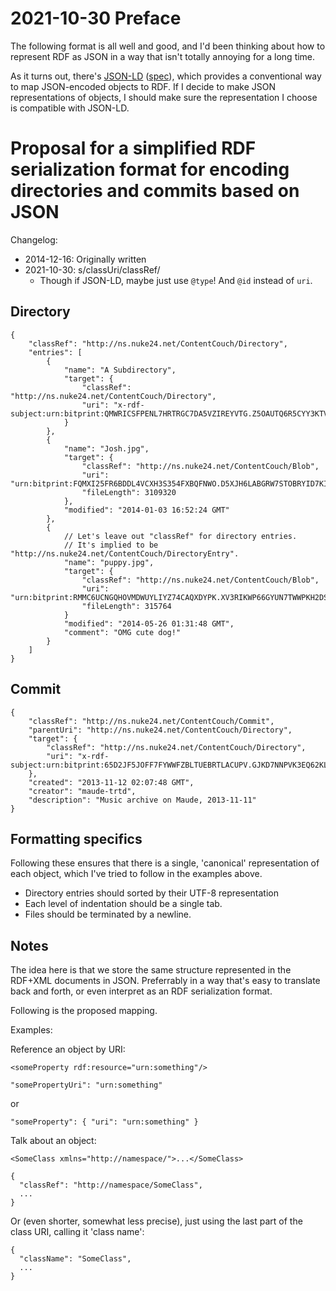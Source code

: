 # 2021-10-30 Preface

The following format is all well and good,
and I'd been thinking about how to represent RDF as JSON
in a way that isn't totally annoying for a long time.

As it turns out, there's [JSON-LD](https://json-ld.org/) ([spec](https://www.w3.org/TR/json-ld/)),
which provides a conventional way to map JSON-encoded objects to RDF.
If I decide to make JSON representations of objects,
I should make sure the representation I choose is compatible with JSON-LD.


# Proposal for a simplified RDF serialization format for encoding directories and commits based on JSON

Changelog:
- 2014-12-16: Originally written
- 2021-10-30: s/classUri/classRef/
  - Though if JSON-LD, maybe just use `@type`!  And `@id` instead of `uri`.
  

## Directory

```
{
	"classRef": "http://ns.nuke24.net/ContentCouch/Directory",
	"entries": [
		{
			"name": "A Subdirectory",
			"target": {
				"classRef": "http://ns.nuke24.net/ContentCouch/Directory",
				"uri": "x-rdf-subject:urn:bitprint:QMWRICSFPENL7HRTRGC7DA5VZIREYVTG.Z5OAUTQ6R5CYY3KTVIXHELUS5RHENFMC3BLR3ZQ"
			}
		},
		{
			"name": "Josh.jpg",
			"target": {
				"classRef": "http://ns.nuke24.net/ContentCouch/Blob",
				"uri": "urn:bitprint:FQMXI25FR6BDDL4VCXH3S354FXBQFNWO.D5XJH6LABGRW7STOBRYID7KIQUUQWFHFS4BBCLY",
				"fileLength": 3109320
			},
			"modified": "2014-01-03 16:52:24 GMT"
		},
		{
			// Let's leave out "classRef" for directory entries.
			// It's implied to be "http://ns.nuke24.net/ContentCouch/DirectoryEntry".
			"name": "puppy.jpg",
			"target": {
				"classRef": "http://ns.nuke24.net/ContentCouch/Blob",
				"uri": "urn:bitprint:RMMC6UCNGQHOVMDWUYLIYZ74CAQXDYPK.XV3RIKWP66GYUN7TWWPKH2DSOYUHSXP5QDLPE4A",
				"fileLength": 315764
			}
			"modified": "2014-05-26 01:31:48 GMT",
			"comment": "OMG cute dog!"
		}
	]
}
```

## Commit

```
{
	"classRef": "http://ns.nuke24.net/ContentCouch/Commit",
	"parentUri": "http://ns.nuke24.net/ContentCouch/Directory",
	"target": {
		"classRef": "http://ns.nuke24.net/ContentCouch/Directory",
		"uri": "x-rdf-subject:urn:bitprint:65D2JF5JOFF7FYWWFZBLTUEBRTLACUPV.GJKD7NNPVK3EQ62KLE5R26EE6R4MGFKQSVNTS2Q"
	},
	"created": "2013-11-12 02:07:48 GMT",
	"creator": "maude-trtd",
	"description": "Music archive on Maude, 2013-11-11"
}
```

## Formatting specifics

Following these ensures that there is a single, 'canonical'
representation of each object, which I've tried to follow in the
examples above.

- Directory entries should sorted by their UTF-8 representation
- Each level of indentation should be a single tab.
- Files should be terminated by a newline.

## Notes

The idea here is that we store the same structure represented in the
RDF+XML documents in JSON.  Preferrably in a way that's easy to
translate back and forth, or even interpret as an RDF serialization
format.

Following is the proposed mapping.

Examples:

Reference an object by URI:

```
<someProperty rdf:resource="urn:something"/>
```

```
"somePropertyUri": "urn:something"
```

or

```
"someProperty": { "uri": "urn:something" }
```

Talk about an object:

```
<SomeClass xmlns="http://namespace/">...</SomeClass>
```

```
{
  "classRef": "http://namespace/SomeClass",
  ...
}
```

Or (even shorter, somewhat less precise), just using the last part of the class URI, calling it 'class name':

```
{
  "className": "SomeClass",
  ...
}
```

